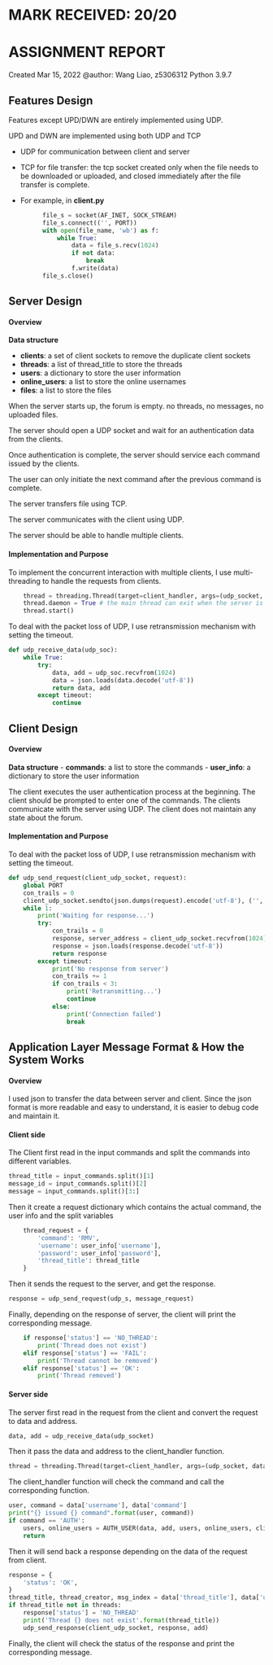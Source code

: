 # MARK RECEIVED: 20/20
# ASSIGNMENT REPORT

Created Mar 15, 2022
@author: Wang Liao, z5306312
Python 3.9.7

## Features Design

Features except UPD/DWN are entirely implemented using UDP.

UPD and DWN are implemented using both UDP and TCP

- UDP for communication between client and server

- TCP for file transfer: the tcp socket created only when the file needs to be downloaded or uploaded, and closed immediately after the file transfer is complete.

- For example, in **client.py**
  
  ```python
        file_s = socket(AF_INET, SOCK_STREAM)
        file_s.connect(('', PORT))
        with open(file_name, 'wb') as f:
            while True:
                data = file_s.recv(1024)
                if not data:
                    break
                f.write(data)
        file_s.close()
  ```

## Server Design

#### Overview

**Data structure**

- **clients**: a set of client sockets to remove the duplicate client sockets
- **threads**: a list of thread_title to store the threads
- **users**: a dictionary to store the user information
- **online_users**: a list to store the online usernames
- **files**: a list to store the files

When the server starts up, the forum is empty. no threads, no messages, no uploaded files.

The server should open a UDP socket and wait for an authentication data from the clients.

Once authentication is complete, the server should service each command issued by the clients.

The user can only initiate the next command after the previous command is complete.

The server transfers file using TCP.

The server communicates with the client using UDP.

The server should be able to handle multiple clients.

#### Implementation and Purpose

To implement the concurrent interaction with multiple clients, I use multi-threading to handle the requests from clients.

```python
    thread = threading.Thread(target=client_handler, args=(udp_socket, data, add)) # create a new thread for each client
    thread.daemon = True # the main thread can exit when the server is stopped
    thread.start()
```

To deal with the packet loss of UDP, I use retransmission mechanism with setting the timeout.

```python
def udp_receive_data(udp_soc):
    while True:
        try:
            data, add = udp_soc.recvfrom(1024)
            data = json.loads(data.decode('utf-8'))
            return data, add
        except timeout:
            continue
```

## Client Design

#### Overview

**Data structure**
    - **commands**: a list to store the commands
    - **user_info**: a dictionary to store the user information

The client executes the user authentication process at the beginning.
The client should be prompted to enter one of the commands.
The clients communicate with the server using UDP.
The client does not maintain any state about the forum.

#### Implementation and Purpose

To deal with the packet loss of UDP, I use retransmission mechanism with setting the timeout.

```python
def udp_send_request(client_udp_socket, request):
    global PORT
    con_trails = 0
    client_udp_socket.sendto(json.dumps(request).encode('utf-8'), ('', PORT))
    while 1:
        print('Waiting for response...')
        try:
            con_trails = 0
            response, server_address = client_udp_socket.recvfrom(1024)
            response = json.loads(response.decode('utf-8'))
            return response
        except timeout:
            print('No response from server')
            con_trails += 1
            if con_trails < 3:
                print('Retransmitting...')
                continue
            else:
                print('Connection failed')
                break
```

## Application Layer Message Format & How the System Works

#### Overview

I used json to transfer the data between server and client.
Since the json format is more readable and easy to understand, it is easier to debug code and maintain it.

#### Client side

The Client first read in the input commands and split the commands into different variables.

```python
thread_title = input_commands.split()[1]
message_id = input_commands.split()[2]
message = input_commands.split()[3:]
```

Then it create a request dictionary which contains the actual command, the user info and the split variables

```python
    thread_request = {
        'command': 'RMV',
        'username': user_info['username'],
        'password': user_info['password'],
        'thread_title': thread_title
    }
```

Then it sends the request to the server, and get the response.

```python
response = udp_send_request(udp_s, message_request)
```

Finally, depending on the response of server, the client will print the corresponding message.

```python
    if response['status'] == 'NO_THREAD':
        print('Thread does not exist')
    elif response['status'] == 'FAIL':
        print('Thread cannot be removed')
    elif response['status'] == 'OK':
        print('Thread removed')
```

#### Server side

The server first read in the request from the client and convert the request to data and address.

```python
data, add = udp_receive_data(udp_socket)
```

Then it pass the data and address to the client_handler function.

```python
thread = threading.Thread(target=client_handler, args=(udp_socket, data, add))
```

The client_handler function will check the command and call the corresponding function.

```python
user, command = data['username'], data['command']
print("{} issued {} command".format(user, command))
if command == 'AUTH':
    users, online_users = AUTH_USER(data, add, users, online_users, client_udp_socket)
    return
```

Then it will send back a response depending on the data of the request from client.

```python
response = {
    'status': 'OK',
}
thread_title, thread_creator, msg_index = data['thread_title'], data['username'], data['message_id']
if thread_title not in threads:
    response['status'] = 'NO_THREAD'
    print('Thread {} does not exist'.format(thread_title))
    udp_send_response(client_udp_socket, response, add)
```

Finally, the client will check the status of the response and print the corresponding message.
